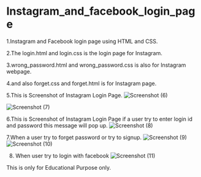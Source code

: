 # Instagram_and_facebook_login_page

1.Instagram and Facebook login page using HTML and CSS.

2.The login.html and login.css is the login page for Instagram.

3.wrong_password.html and wrong_password.css is also for Instagram webpage.

4.and also forget.css and forget.html is for Instagram page.

5.This is Screenshot of Instagram Login Page.
![Screenshot (6)](https://user-images.githubusercontent.com/112002659/209445571-80832943-a49c-4891-a9bf-eb6ced619dec.png)

![Screenshot (7)](https://user-images.githubusercontent.com/112002659/209445575-07e7d74a-c899-48f5-9a7e-5842759e5a75.png)

6.This is Screenshot of Instagram Login Page if a user try to enter login id and password this message will pop up.
![Screenshot (8)](https://user-images.githubusercontent.com/112002659/209445580-0745ee30-6293-438f-8865-4c9e69dff427.png)

7.When a user try to forget password or try to signup.
![Screenshot (9)](https://user-images.githubusercontent.com/112002659/209445652-7d4a5a5d-fa24-4e41-a0ff-30217f7a5b91.png)
![Screenshot (10)](https://user-images.githubusercontent.com/112002659/209445665-ef8cc946-0f21-4335-914f-c9fa65bf9720.png)

8. When user try to login with facebook
![Screenshot (11)](https://user-images.githubusercontent.com/112002659/209445670-e63aa4dd-e135-44c7-8a52-8ca5f62d834e.png)


This is only for Educational Purpose only.
